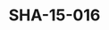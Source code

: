 ---
pid: SHA-15-016
title: SHA-15-016
language: ar
original_label: 
rights: شرحبيل احمد
location_of_original: شرحبيل احمد
photographer_or_studio: 
scanned_from: photograph 12.1 by 16.4
_date: '1962'
location: اثيوبيا، اديس ابابا
description: شرحبيل احمد وفرقته امام جمهور في المسرح القومي
additional_notes: 
permission_display: 'yes'
on_server: 'no'
on_website: 'no'
permalink: /photopages/ar/SHA-15-016.html
layout: photo-page
---